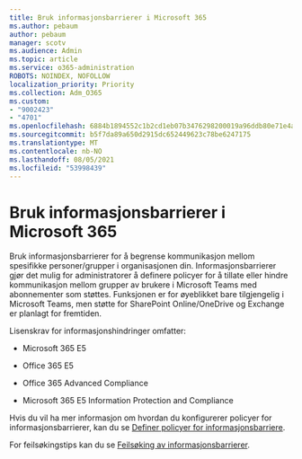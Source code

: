 ```yaml
---
title: Bruk informasjonsbarrierer i Microsoft 365
ms.author: pebaum
author: pebaum
manager: scotv
ms.audience: Admin
ms.topic: article
ms.service: o365-administration
ROBOTS: NOINDEX, NOFOLLOW
localization_priority: Priority
ms.collection: Adm_O365
ms.custom:
- "9002423"
- "4701"
ms.openlocfilehash: 6884b1894552c1b2cd1eb07b3476298200019a96ddb80e71e4ab5138015b40ac
ms.sourcegitcommit: b5f7da89a650d2915dc652449623c78be6247175
ms.translationtype: MT
ms.contentlocale: nb-NO
ms.lasthandoff: 08/05/2021
ms.locfileid: "53998439"
---
```

# <a name="using-information-barriers-in-microsoft-365"></a>Bruk informasjonsbarrierer i Microsoft 365

Bruk informasjonsbarrierer for å begrense kommunikasjon mellom spesifikke personer/grupper i organisasjonen din. Informasjonsbarrierer gjør det mulig for administratorer å definere policyer for å tillate eller hindre kommunikasjon mellom grupper av brukere i Microsoft Teams med abonnementer som støttes.  Funksjonen er for øyeblikket bare tilgjengelig i Microsoft Teams, men støtte for SharePoint Online/OneDrive og Exchange er planlagt for fremtiden.

Lisenskrav for informasjonshindringer omfatter:

- Microsoft 365 E5

- Office 365 E5

- Office 365 Advanced Compliance

- Microsoft 365 E5 Information Protection and Compliance

Hvis du vil ha mer informasjon om hvordan du konfigurerer policyer for informasjonsbarrierer, kan du se [Definer policyer for informasjonsbarriere](https://docs.microsoft.com/microsoft-365/compliance/information-barriers-policies).

For feilsøkingstips kan du se [Feilsøking av informasjonsbarrierer](https://docs.microsoft.com/microsoft-365/compliance/information-barriers-troubleshooting).
